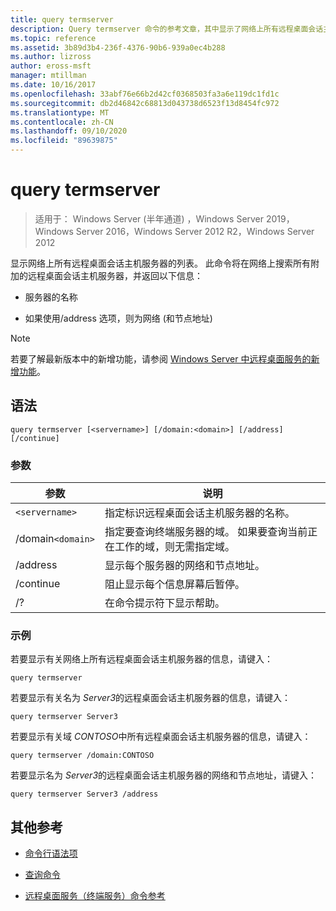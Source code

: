 ```yaml
---
title: query termserver
description: Query termserver 命令的参考文章，其中显示了网络上所有远程桌面会话主机服务器的列表。
ms.topic: reference
ms.assetid: 3b89d3b4-236f-4376-90b6-939a0ec4b288
ms.author: lizross
author: eross-msft
manager: mtillman
ms.date: 10/16/2017
ms.openlocfilehash: 33abf76e66b2d42cf0368503fa3a6e119dc1fd1c
ms.sourcegitcommit: db2d46842c68813d043738d6523f13d8454fc972
ms.translationtype: MT
ms.contentlocale: zh-CN
ms.lasthandoff: 09/10/2020
ms.locfileid: "89639875"
---
```

# <a name="query-termserver"></a>query termserver

> 适用于： Windows Server (半年通道) ，Windows Server 2019，Windows Server 2016，Windows Server 2012 R2，Windows Server 2012

显示网络上所有远程桌面会话主机服务器的列表。 此命令将在网络上搜索所有附加的远程桌面会话主机服务器，并返回以下信息：

- 服务器的名称

- 如果使用/address 选项，则为网络 (和节点地址) 

> [!NOTE]
> 若要了解最新版本中的新增功能，请参阅 [Windows Server 中远程桌面服务的新增功能](/previous-versions/windows/it-pro/windows-server-2012-r2-and-2012/dn283323(v=ws.11))。

## <a name="syntax"></a>语法

```
query termserver [<servername>] [/domain:<domain>] [/address] [/continue]
```

### <a name="parameters"></a>参数

| 参数 | 说明 |
|--|--|
| `<servername>` | 指定标识远程桌面会话主机服务器的名称。 |
| /domain`<domain>` | 指定要查询终端服务器的域。 如果要查询当前正在工作的域，则无需指定域。 |
| /address | 显示每个服务器的网络和节点地址。 |
| /continue | 阻止显示每个信息屏幕后暂停。 |
| /? | 在命令提示符下显示帮助。 |

### <a name="examples"></a>示例

若要显示有关网络上所有远程桌面会话主机服务器的信息，请键入：

```
query termserver
```

若要显示有关名为 *Server3*的远程桌面会话主机服务器的信息，请键入：

```
query termserver Server3
```

若要显示有关域 *CONTOSO*中所有远程桌面会话主机服务器的信息，请键入：

```
query termserver /domain:CONTOSO
```

若要显示名为 *Server3*的远程桌面会话主机服务器的网络和节点地址，请键入：

```
query termserver Server3 /address
```

## <a name="additional-references"></a>其他参考

- [命令行语法项](command-line-syntax-key.md)

- [查询命令](query.md)

- [远程桌面服务（终端服务）命令参考](remote-desktop-services-terminal-services-command-reference.md)
